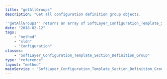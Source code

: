 ```yaml
---
title: "getAllGroups"
description: "Get all configuration definition group objects. 

''getAllGroups'' returns an array of SoftLayer_Configuration_Template_Section_Definition_Group objects upon success. "
date: "2018-02-12"
tags:
    - "method"
    - "sldn"
    - "Configuration"
classes:
    - "SoftLayer_Configuration_Template_Section_Definition_Group"
type: "reference"
layout: "method"
mainService : "SoftLayer_Configuration_Template_Section_Definition_Group"
---
```

